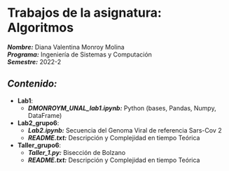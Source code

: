 # Trabajos de la asignatura: Algoritmos
**_Nombre:_** Diana Valentina Monroy Molina  
**_Programa:_** Ingeniería de Sistemas y Computación  
**_Semestre:_** 2022-2  
## _Contenido:_
* **Lab1**:   
  - **_DMONROYM_UNAL_lab1.ipynb:_** Python (bases, Pandas, Numpy, DataFrame)
* **Lab2_grupo6**:   
  - **_Lab2.ipynb:_** Secuencia del Genoma Viral de referencia Sars-Cov 2
  - **_README.txt:_** Descripción y Complejidad en tiempo Teórica 
* **Taller_grupo6**:   
  - **_Taller_1.py:_** Bisección de Bolzano
  - **_README.txt:_** Descripción y Complejidad en tiempo Teórica 
  


